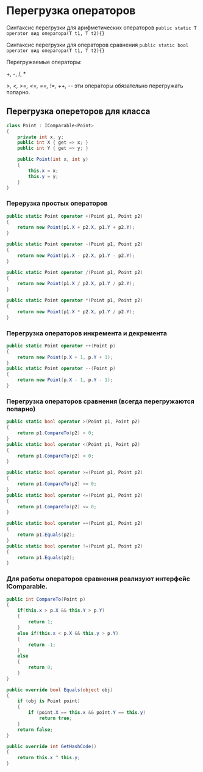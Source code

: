 # Перегрузка операторов

Синтаксис перегрузки для арифметических операторов `public static T operator вид оператора(T t1, T t2){}`

Синтаксис перегрузки для операторов сравнения `public static bool operator вид оператора(T t1, T t2){}`

Перегружаемые операторы:

+, -, /, *

*>, <, >=, <=, ==, !=, ++, --* эти операторы обязательно перегружать попарно.

## Перегрузка опереторов для класса

```c#
class Point : IComparable<Point>
{
    private int x, y;
    public int X { get => x; }
    public int Y { get => y; }

    public Point(int x, int y)
    {
        this.x = x;
        this.y = y;
    }
}
```

### Перерузка простых операторов

```c#
public static Point operator +(Point p1, Point p2)
{
    return new Point(p1.X + p2.X, p1.Y + p2.Y);
}

public static Point operator -(Point p1, Point p2)
{
    return new Point(p1.X - p2.X, p1.Y - p2.Y);
}

public static Point operator /(Point p1, Point p2)
{
    return new Point(p1.X / p2.X, p1.Y / p2.Y);
}

public static Point operator *(Point p1, Point p2)
{
    return new Point(p1.X * p2.X, p1.Y / p2.Y);
}
```

### Перегрузка операторов инкремента и декремента

```c#
public static Point operator ++(Point p)
{
    return new Point(p.X + 1, p.Y + 1);
}
public static Point operator --(Point p)
{
    return new Point(p.X - 1, p.Y - 1);
}
```

### Перегрузка операторов сравнения (всегда перегружаются попарно)

```c#
public static bool operator >(Point p1, Point p2)
{
    return p1.CompareTo(p2) > 0;
}
public static bool operator <(Point p1, Point p2)
{
    return p1.CompareTo(p2) < 0;
}

public static bool operator >=(Point p1, Point p2)
{
    return p1.CompareTo(p2) >= 0;
}
public static bool operator <=(Point p1, Point p2)
{
    return p1.CompareTo(p2) <= 0;
}

public static bool operator ==(Point p1, Point p2)
{
    return p1.Equals(p2);
}
public static bool operator !=(Point p1, Point p2)
{
    return p1.Equals(p2);
}
```

### Для работы операторов сравнения реализуют интерфейс IComparable.

```c#
public int CompareTo(Point p)
{
    if(this.x > p.X && this.Y > p.Y)
    {
        return 1;
    }
    else if(this.x < p.X && this.y > p.Y)
    {
        return -1;
    }
    else
    {
        return 0;
    }
}

public override bool Equals(object obj)
{
    if (obj is Point point)
    {
        if (point.X == this.x && point.Y == this.y)
            return true;
    }
    return false;
}

public override int GetHashCode()
{
    return this.x ^ this.y;
}
```
